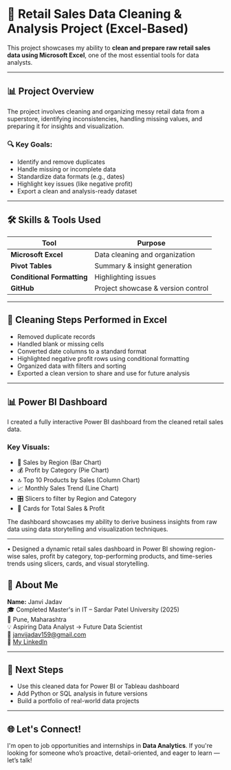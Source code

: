 
# 🧹 Retail Sales Data Cleaning & Analysis Project (Excel-Based)

This project showcases my ability to **clean and prepare raw retail sales data using Microsoft Excel**, one of the most essential tools for data analysts.

---

## 📊 Project Overview

The project involves cleaning and organizing messy retail data from a superstore, identifying inconsistencies, handling missing values, and preparing it for insights and visualization.

### 🔍 Key Goals:
- Identify and remove duplicates
- Handle missing or incomplete data
- Standardize data formats (e.g., dates)
- Highlight key issues (like negative profit)
- Export a clean and analysis-ready dataset

---

## 🛠 Skills & Tools Used

| Tool | Purpose |
|------|---------|
| **Microsoft Excel** | Data cleaning and organization |
| **Pivot Tables** | Summary & insight generation |
| **Conditional Formatting** | Highlighting issues |
| **GitHub** | Project showcase & version control |

---

## 🔧 Cleaning Steps Performed in Excel

- Removed duplicate records
- Handled blank or missing cells
- Converted date columns to a standard format
- Highlighted negative profit rows using conditional formatting
- Organized data with filters and sorting
- Exported a clean version to share and use for future analysis

---

## 📊 Power BI Dashboard

I created a fully interactive Power BI dashboard from the cleaned retail sales data.

### Key Visuals:
- 📍 Sales by Region (Bar Chart)
- 💰 Profit by Category (Pie Chart)
- 🔝 Top 10 Products by Sales (Column Chart)
- 📈 Monthly Sales Trend (Line Chart)
- 🎛️ Slicers to filter by Region and Category
- 🧮 Cards for Total Sales & Profit

The dashboard showcases my ability to derive business insights from raw data using data storytelling and visualization techniques.

---

• Designed a dynamic retail sales dashboard in Power BI showing region-wise sales, profit by category, top-performing products, and time-series trends using slicers, cards, and visual storytelling.


## 💼 About Me

**Name:** Janvi Jadav  
🎓 Completed Master's in IT – Sardar Patel University (2025)  
📍 Pune, Maharashtra  
💡 Aspiring Data Analyst → Future Data Scientist  
📧 janvijadav159@gmail.com  
🔗 [My LinkedIn](https://www.linkedin.com/in/janvi-jadav-6a5a57231)

---

## 📌 Next Steps

- Use this cleaned data for Power BI or Tableau dashboard
- Add Python or SQL analysis in future versions
- Build a portfolio of real-world data projects

---

## 🌐 Let's Connect!

I'm open to job opportunities and internships in **Data Analytics**. If you're looking for someone who’s proactive, detail-oriented, and eager to learn — let’s talk!


